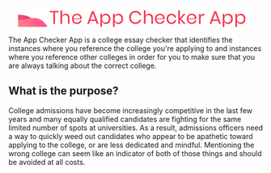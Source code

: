 <div align="center"><img src="images/logo.png" alt="The App Checker App"></div>

The App Checker App is a college essay checker that identifies the instances where you reference the college you're applying to and instances where you reference other colleges in order for you to make sure that you are always talking about the correct college.

## What is the purpose?
College admissions have become increasingly competitive in the last few years and many equally qualified candidates are fighting for the same limited number of spots at universities. As a result, admissions officers need a way to quickly weed out candidates who appear to be apathetic toward applying to the college, or are less dedicated and mindful. Mentioning the wrong college can seem like an indicator of both of those things and should be avoided at all costs.
